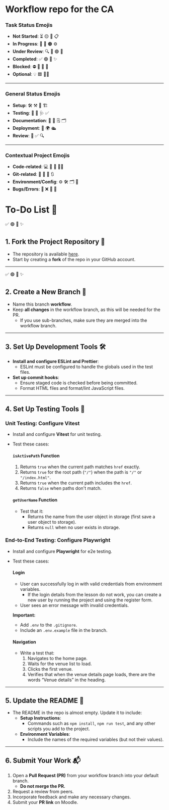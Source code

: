 # Workflow repo for the CA

### Task Status Emojis
- **Not Started**: ⏳ 🟡 🚧 📋
- **In Progress**: 🔄 🚀 🟠 ⚙️
- **Under Review**: 🔍 📝 🟣 🤔
- **Completed**: ✅ 🟢 🎉 ✨
- **Blocked**: ⛔ 🚫 🔴 🛑
- **Optional**: 💡 🟦 🤷‍♂️

---

### General Status Emojis
- **Setup**: 🛠️ ⚒️ 🔧 🏗️
- **Testing**: 🧪 🔬 🩺 ✅
- **Documentation**: 📝 📖 🗒️ 🗂️
- **Deployment**: 🚀 🌍 🛳️
- **Review**: 👀 ✅ 🔍

---

### Contextual Project Emojis
- **Code-related**: 💻 📂 📜 🧑‍💻
- **Git-related**: 🍴 🔀 🔄 🔃
- **Environment/Config**: ⚙️ 🛠️ 🗂️ 📝
- **Bugs/Errors**: 🐛 ❌ 🔴 🛑


# To-Do List 📝

✅ 🟢 🎉 ✨
## 1. Fork the Project Repository 🍴
- The repository is available [here](#).  
- Start by creating a **fork** of the repo in your GitHub account.

---
✅ 🟢 🎉 ✨
## 2. Create a New Branch 🌱
- Name this branch **workflow**.  
- Keep **all changes** in the workflow branch, as this will be needed for the PR.  
  - If you use sub-branches, make sure they are merged into the workflow branch.

---

## 3. Set Up Development Tools 🛠️
- **Install and configure ESLint and Prettier**:
  - ESLint must be configured to handle the globals used in the test files.
- **Set up commit hooks**:
  - Ensure staged code is checked before being committed.
  - Format HTML files and format/lint JavaScript files.

---

## 4. Set Up Testing Tools 🧪

### Unit Testing: Configure Vitest
- Install and configure **Vitest** for unit testing.
- Test these cases:

  #### `isActivePath` Function
  1. Returns `true` when the current path matches `href` exactly.
  2. Returns `true` for the root path (`"/"`) when the path is `"/"` or `"/index.html"`.
  3. Returns `true` when the current path includes the `href`.
  4. Returns `false` when paths don't match.

  #### `getUserName` Function
  - Test that it:
    - Returns the name from the user object in storage (first save a user object to storage).
    - Returns `null` when no user exists in storage.

### End-to-End Testing: Configure Playwright
- Install and configure **Playwright** for e2e testing.
- Test these cases:

  #### Login
  - User can successfully log in with valid credentials from environment variables.
    - If the login details from the lesson do not work, you can create a new user by running the project and using the register form.
  - User sees an error message with invalid credentials.

  **Important:**  
  - Add `.env` to the `.gitignore`.  
  - Include an `.env.example` file in the branch.

  #### Navigation
  - Write a test that:
    1. Navigates to the home page.
    2. Waits for the venue list to load.
    3. Clicks the first venue.
    4. Verifies that when the venue details page loads, there are the words “Venue details” in the heading.

---

## 5. Update the README 📝
- The README in the repo is almost empty. Update it to include:
  - **Setup Instructions**:  
    - Commands such as `npm install`, `npm run test`, and any other scripts you add to the project.
  - **Environment Variables**:  
    - Include the names of the required variables (but not their values).

---

## 6. Submit Your Work 📬
1. Open a **Pull Request (PR)** from your workflow branch into your default branch.  
   - **Do not merge the PR.**
2. Request a review from peers.
3. Incorporate feedback and make any necessary changes.
4. Submit your **PR link** on Moodle.
